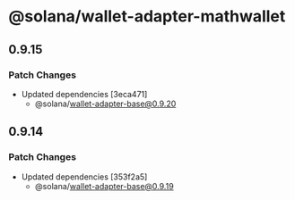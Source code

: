 # @solana/wallet-adapter-mathwallet

## 0.9.15

### Patch Changes

-   Updated dependencies [3eca471]
    -   @solana/wallet-adapter-base@0.9.20

## 0.9.14

### Patch Changes

-   Updated dependencies [353f2a5]
    -   @solana/wallet-adapter-base@0.9.19
